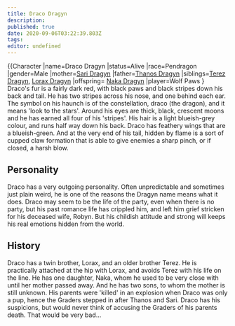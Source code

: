 ```yaml
---
title: Draco Dragyn
description: 
published: true
date: 2020-09-06T03:22:39.803Z
tags: 
editor: undefined
---
```


{{Character |name=Draco Dragyn |status=Alive |race=Pendragon |gender=Male |mother=[Sari Dragyn](/Sari_Dragyn "wikilink") |father=[Thanos Dragyn](/Thanos_Dragyn "wikilink") |siblings=[Terez Dragyn](/Terez_Dragyn "wikilink"), [Lorax Dragyn](/Lorax_Dragyn "wikilink") |offspring= [Naka Dragyn](/Naka_Dragyn "wikilink") |player=Wolf Paws } Draco's fur is a fairly dark red, with black paws and black stripes down his back and tail. He has two stripes across his nose, and one behind each ear. The symbol on his haunch is of the constellation, draco (the dragon), and it means 'look to the stars'. Around his eyes are thick, black, crescent moons and he has earned all four of his 'stripes'. His hair is a light blueish-grey colour, and runs half way down his back. Draco has feathery wings that are a blueish-green. And at the very end of his tail, hidden by flame is a sort of cupped claw formation that is able to give enemies a sharp pinch, or if closed, a harsh blow.

Personality
-----------

Draco has a very outgoing personality. Often unpredictable and sometimes just plain weird, he is one of the reasons the Dragyn name means what it does. Draco may seem to be the life of the party, even when there is no party, but his past romance life has crippled him, and left him grief stricken for his deceased wife, Robyn. But his childish attitude and strong will keeps his real emotions hidden from the world.

History
-------

Draco has a twin brother, Lorax, and an older brother Terez. He is practically attached at the hip with Lorax, and avoids Terez with his life on the line. He has one daughter, Naka, whom he used to be very close with until her mother passed away. And he has two sons, to whom the mother is still unknown. His parents were 'killed' in an explosion when Draco was only a pup, hence the Graders stepped in after Thanos and Sari. Draco has his suspicions, but would never think of accusing the Graders of his parents death. That would be very bad...